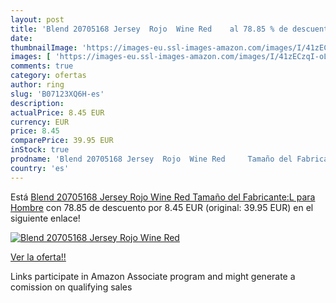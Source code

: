 ```yaml
---
layout: post
title: 'Blend 20705168 Jersey  Rojo  Wine Red    al 78.85 % de descuento'
date: 
thumbnailImage: 'https://images-eu.ssl-images-amazon.com/images/I/41zECzqI-oL._SL200_.jpg'
images: [ 'https://images-eu.ssl-images-amazon.com/images/I/41zECzqI-oL._SL200_.jpg' ]
comments: true
category: ofertas
author: ring
slug: 'B07123XQ6H-es'
description:
actualPrice: 8.45 EUR
currency: EUR
price: 8.45
comparePrice: 39.95 EUR
inStock: true
prodname: 'Blend 20705168 Jersey  Rojo  Wine Red     Tamaño del Fabricante:L  para Hombre'
country: 'es'
---
```


Está [Blend 20705168 Jersey  Rojo  Wine Red     Tamaño del Fabricante:L  para Hombre](https://www.amazon.es/dp/B07123XQ6H/?tag=tolees-21) con 78.85 de descuento por 8.45 EUR (original: 39.95 EUR) en el siguiente enlace!

[![Blend 20705168 Jersey  Rojo  Wine Red   ](https://images-eu.ssl-images-amazon.com/images/I/41zECzqI-oL._SL200_.jpg)](https://www.amazon.es/dp/B07123XQ6H/?tag=tolees-21)

[Ver la oferta!!](https://www.amazon.es/dp/B07123XQ6H/?tag=tolees-21)

Links participate in Amazon Associate program and might generate a comission on qualifying sales


